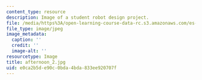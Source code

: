 ```yaml
---
content_type: resource
description: Image of a student robot design project.
file: /media/https%3A/open-learning-course-data-rc.s3.amazonaws.com/es-293-lego-robotics-spring-2007/e0ca2b5de90c0bda4bda833ee920707f_afternoon_2.jpg
file_type: image/jpeg
image_metadata:
  caption: ''
  credit: ''
  image-alt: ''
resourcetype: Image
title: afternoon_2.jpg
uid: e0ca2b5d-e90c-0bda-4bda-833ee920707f
---
```

